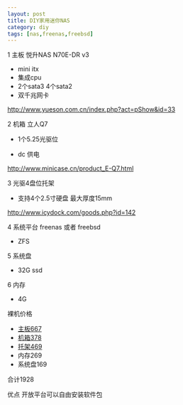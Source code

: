 ```yaml
---
layout: post
title: DIY家用迷你NAS
category: diy
tags: [nas,freenas,freebsd]
---
```

1 主板 悦升NAS N70E-DR v3

- mini itx
- 集成cpu
- 2个sata3 4个sata2
- 双千兆网卡

<http://www.yueson.com.cn/index.php?act=pShow&id=33>


2 机箱 立人Q7

- 1个5.25光驱位

- dc 供电

<http://www.minicase.cn/product_E-Q7.html>

3 光驱4盘位托架

- 支持4个2.5寸硬盘 最大厚度15mm

<http://www.icydock.com/goods.php?id=142>

4 系统平台 freenas 或者 freebsd

- ZFS


5 系统盘

- 32G ssd 


6 内存

- 4G


裸机价格 

- [主板667](http://item.taobao.com/item.htm?spm=a1z0k.6846101.1130973605.d4915209.np1KlX&id=35851793161)
- [机箱378](http://detail.tmall.com/item.htm?spm=a1z0k.6846101.1130973605.d4915205.np1KlX&id=36329920013)
- [托架469](http://detail.tmall.com/item.htm?spm=a220o.1000855.0.0.BSEnPX&id=12464847149&rn=&acm=03054.1003.1.555&uuid=767e9c0d-35f5-40a6-8e26-624b1fbf484d&abtest=_AB-LR32-PR32&scm=1003.1.03054.ITEM_12464847149_555&pos=1)
- 内存269
- 系统盘169

合计1928


优点 开放平台可以自由安装软件包

